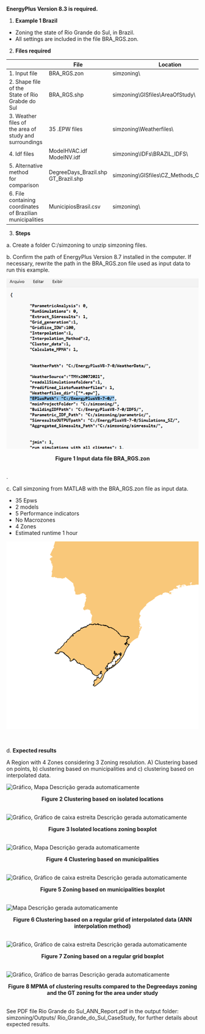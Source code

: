 **EnergyPlus Version 8.3 is required.**


1.  **Example 1 Brazil**
* Zoning the state of Rio Grande do Sul, in Brazil.
* All settings are included in the file BRA_RGS.zon.

2.  **Files required**

|                        |   File          |   Location               |
|------------------------|-----------------|--------------------------|
| 1.  Input file         | BRA_RGS.zon     | simzoning\\              |
| 2.  Shape file of the<br>State of Rio Grabde do Sul | BRA_RGS.shp     | simzoning\GISfiles\\AreaOfStudy\\               |
| 3.  Weather files of <br> the area of <br> study and <br> surroundings | 35 .EPW files   | simzoning\\Weatherfiles\\                        |
| 4.  Idf files          | ModelHVAC.idf <br> ModelNV.idf  | simzoning\\IDFs\\BRAZIL_IDFS\\                   |
| 5.  Alternative method <br> for comparison| DegreeDays_Brazil.shp <br> GT_Brazil.shp         | simzoning\\GISfiles\CZ_Methods_Comparison\\     |
| 6.  File containing coordinates <br> of Brazilian <br> municipalities  | MunicipiosBrasil.csv           | simzoning\\              |

3.  **Steps**

a.  Create a folder C:/simzoning to unzip simzoning files.

b.  Confirm the path of EnergyPlus Version 8.7 installed in the
    computer. If necessary, rewrite the path in the BRA_RGS.zon file
    used as input data to run this example.
    
![](./images/media/image1.png)
<center><b>Figure 1 Input data file BRA_RGS.zon </b></center><br></d1>

.

c.  Call simzoning from MATLAB with the BRA_RGS.zon file as input data.
* 35 Epws 
* 2 models 
* 5 Performance indicators
* No Macrozones
* 4 Zones
* Estimated runtime 1 hour
    
 ![](./images/media/image2.png)    
 <d1><center></center><br></d1>   

d.  **Expected results**
    
A Region with 4 Zones considering 3 Zoning resolution. A) Clustering
based on points, b) clustering based on municipalities and c) clustering
based on interpolated data.

![Gráfico, Mapa Descrição gerada
automaticamente](./images/media/image3.png)

<d1><center><b>Figure 2 Clustering based on isolated locations </b></center><br></d1>

![Gráfico, Gráfico de caixa estreita Descrição gerada
automaticamente](./images/media/image4.png)

<d1><center><b>Figure 3 Isolated locations zoning boxplot </b></center><br></d1>

![Gráfico, Mapa Descrição gerada
automaticamente](./images/media/image5.png)

<d1><center><b>Figure 4 Clustering based on municipalities </b></center><br></d1>

![Gráfico, Gráfico de caixa estreita Descrição gerada
automaticamente](./images/media/image6.png)
<d1><center><b>Figure 5 Zoning based on municipalities boxplot </b></center><br></d1>

![Mapa Descrição gerada
automaticamente](./images/media/image7.png)
<d1><center><b>Figure 6 Clustering based on a regular grid of interpolated data (ANN
interpolation method)</b></center><br></d1>


![Gráfico, Gráfico de caixa estreita Descrição gerada
automaticamente](./images/media/image8.png)
<d1><center><b>Figure 7 Zoning based on a regular grid boxplot </b></center><br/></d1>


![Gráfico, Gráfico de barras Descrição gerada
automaticamente](./images/media/image9.png)

<d1><center><b>Figure 8 MPMA of clustering results compared to the Degreedays zoning
and the GT zoning for the area under study </b></center><br></d1>


See PDF file Rio Grande do Sul_ANN_Report.pdf in the output folder:
simzoning/Outputs/ Rio_Grande_do_Sul_CaseStudy, for further details
about expected results.
